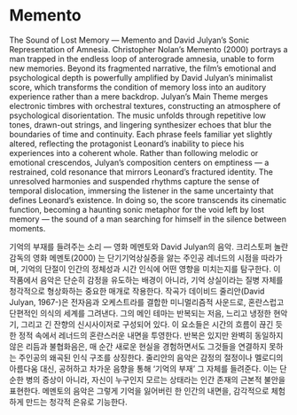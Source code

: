 # Memento

The Sound of Lost Memory — Memento and David Julyan’s Sonic Representation of Amnesia. Christopher Nolan’s Memento (2000) portrays a man trapped in the endless loop of anterograde amnesia, unable to form new memories. Beyond its fragmented narrative, the film’s emotional and psychological depth is powerfully amplified by David Julyan’s minimalist score, which transforms the condition of memory loss into an auditory experience rather than a mere backdrop. Julyan’s Main Theme merges electronic timbres with orchestral textures, constructing an atmosphere of psychological disorientation. The music unfolds through repetitive low tones, drawn-out strings, and lingering synthesizer echoes that blur the boundaries of time and continuity. Each phrase feels familiar yet slightly altered, reflecting the protagonist Leonard’s inability to piece his experiences into a coherent whole. Rather than following melodic or emotional crescendos, Julyan’s composition centers on emptiness — a restrained, cold resonance that mirrors Leonard’s fractured identity. The unresolved harmonies and suspended rhythms capture the sense of temporal dislocation, immersing the listener in the same uncertainty that defines Leonard’s existence. In doing so, the score transcends its cinematic function, becoming a haunting sonic metaphor for the void left by lost memory — the sound of a man searching for himself in the silence between moments.

기억의 부재를 들려주는 소리 — 영화 메멘토와 David Julyan의 음악. 크리스토퍼 놀란 감독의 영화 메멘토(2000) 는 단기기억상실증을 앓는 주인공 레너드의 시점을 따라가며, 기억의 단절이 인간의 정체성과 시간 인식에 어떤 영향을 미치는지를 탐구한다. 이 작품에서 음악은 단순히 감정을 유도하는 배경이 아니라, 기억 상실이라는 질병 자체를 청각적으로 형상화하는 중요한 매개로 작용한다. 작곡가 데이비드 줄리안(David Julyan, 1967-)은 전자음과 오케스트라를 결합한 미니멀리즘적 사운드로, 혼란스럽고 단편적인 의식의 세계를 그려낸다. 그의 메인 테마는 반복되는 저음, 느리고 냉정한 현악기, 그리고 긴 잔향의 신시사이저로 구성되어 있다. 이 요소들은 시간의 흐름이 끊긴 듯한 정적 속에서 레너드의 혼란스러운 내면을 투영한다. 반복은 있지만 완벽히 동일하지 않은 리듬과 불협화음은, 매 순간 새로운 현실을 경험하면서도 그것들을 연결하지 못하는 주인공의 왜곡된 인식 구조를 상징한다. 줄리안의 음악은 감정의 절정이나 멜로디의 아름다움 대신, 공허하고 차가운 음향을 통해 ‘기억의 부재’ 그 자체를 들려준다. 이는 단순한 병의 증상이 아니라, 자신이 누구인지 모르는 상태라는 인간 존재의 근본적 불안을 표현한다. 메멘토의 음악은 그렇게 기억을 잃어버린 한 인간의 내면을, 감각적으로 체험하게 만드는 청각적 은유로 기능한다.

